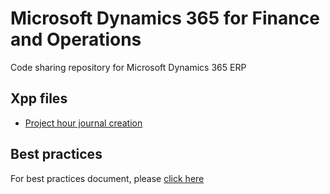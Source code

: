 # Microsoft Dynamics 365 for Finance and Operations
Code sharing repository for Microsoft Dynamics 365 ERP
## Xpp files
- [Project hour journal creation](https://github.com/eduardomessias/ms-dynamics-365-finance-and-operations/blob/master/ProjJournalService.xpp)

## Best practices
For best practices document, please [click here](https://github.com/eduardomessias/ms-dynamics-365-finance-and-operations/blob/master/best-practices.md)

